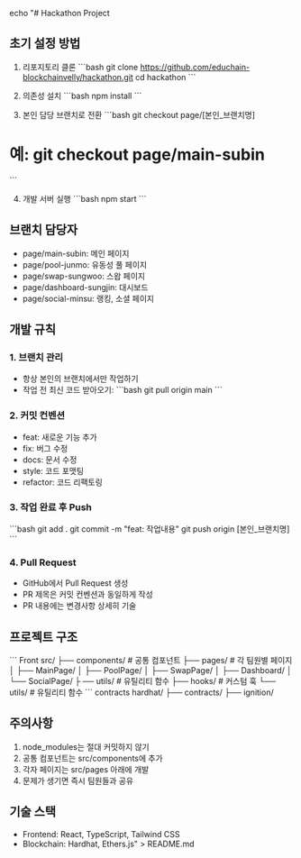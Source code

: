 echo "# Hackathon Project

## 초기 설정 방법

1. 리포지토리 클론
   \`\`\`bash
   git clone https://github.com/educhain-blockchainvelly/hackathon.git
   cd hackathon
   \`\`\`

2. 의존성 설치
   \`\`\`bash
   npm install
   \`\`\`

3. 본인 담당 브랜치로 전환
   \`\`\`bash
   git checkout page/[본인_브랜치명]

# 예: git checkout page/main-subin

\`\`\`

4. 개발 서버 실행
   \`\`\`bash
   npm start
   \`\`\`

## 브랜치 담당자

- page/main-subin: 메인 페이지
- page/pool-junmo: 유동성 풀 페이지
- page/swap-sungwoo: 스왑 페이지
- page/dashboard-sungjin: 대시보드
- page/social-minsu: 랭킹, 소셜 페이지

## 개발 규칙

### 1. 브랜치 관리

- 항상 본인의 브랜치에서만 작업하기
- 작업 전 최신 코드 받아오기:
  \`\`\`bash
  git pull origin main
  \`\`\`

### 2. 커밋 컨벤션

- feat: 새로운 기능 추가
- fix: 버그 수정
- docs: 문서 수정
- style: 코드 포맷팅
- refactor: 코드 리팩토링

### 3. 작업 완료 후 Push

\`\`\`bash
git add .
git commit -m \"feat: 작업내용\"
git push origin [본인_브랜치명]
\`\`\`

### 4. Pull Request

- GitHub에서 Pull Request 생성
- PR 제목은 커밋 컨벤션과 동일하게 작성
- PR 내용에는 변경사항 상세히 기술

## 프로젝트 구조

\`\`\`
Front
src/
├── components/ # 공통 컴포넌트
├── pages/ # 각 팀원별 페이지
│ ├── MainPage/
│ ├── PoolPage/
│ ├── SwapPage/
│ ├── Dashboard/
│ └── SocialPage/
├ ── utils/ # 유틸리티 함수
├── hooks/ # 커스텀 훅
└── utils/ # 유틸리티 함수
\`\`\`
contracts
hardhat/
├── contracts/ 
├── ignition/ 

## 주의사항

1. node_modules는 절대 커밋하지 않기
2. 공통 컴포넌트는 src/components에 추가
3. 각자 페이지는 src/pages 아래에 개발
4. 문제가 생기면 즉시 팀원들과 공유

## 기술 스택

- Frontend: React, TypeScript, Tailwind CSS
- Blockchain: Hardhat, Ethers.js" > README.md
